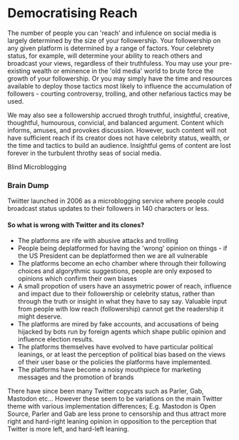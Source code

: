 # Democratising Reach
The number of people you can 'reach' and infulence on social media is largely determined by the size of your followership. Your followership on any given platform is determined by a range of factors. Your celebrety status, for example, will determine your ability to reach others and broadcast your views, regardless of their truthfuless. You may use your pre-existing wealth or eminence in the 'old media' world to brute force the growth of your followership. Or you may simply have the time and resources available to deploy those tactics most likely to influence the accumulation of followers - courting controversy, trolling, and other nefarious tactics may be used.

We may also see a followership accrued throgh truthful, insightful, creative, thoughtful, humourous, convicial, and balanced argument. Content which informs, amuses, and provokes discussion. However, such content will not have sufficient reach if its creator does not have celebrity status, wealth, or the time and tactics to build an audience. Insightful gems of content are lost forever in the turbulent throthy seas of social media.


Blind Microblogging


### Brain Dump
Twiitter launched in 2006 as a microblogging service where people could broadcast status updates to their followers in 140 characters or less.

#### So what is wrong with Twitter and its clones?
* The platforms are rife with abusive attacks and trolling
* People being deplatformed for having the 'wrong' opinion on things - if the US President can be deplatformed then we are all vulnerable
* The platforms become an echo chamber where through their following choices and algorythmic suggestions, people are only exposed to opinions which confirm their own biases
* A small propotion of users have an assymetric power of reach, influence and impact due to their followership or celebrity status, rather than through the truth or insight in what they have to say say.  Valuable input from people with low reach (followership) cannot get the readership it might deserve.
* The platforms are mired by fake accounts, and accusations of being hijacked by bots run by foreign agents which shape public opinion and influence election results.
* The platforms themselves have evolved to have particular political leanings, or at least the perception of political bias based on the views of their user base or the policies the platforms have implemented.
* The platforms have become a noisy mouthpiece for marketing messages and the promotion of brands




There have since been many Twitter copycats such as Parler, Gab, Mastodon etc...  However these seem to be variations on the main Twitter theme with various implementation differences; E.g. Mastodon is Open Source, Parler and Gab are less prone to censorship and thus attract more right and hard-right leaning opinion in opposition to the perception that Twitter is more left, and hard-left leaning.
